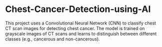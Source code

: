 # Chest-Cancer-Detection-using-AI
This project uses a Convolutional Neural Network (CNN) to classify chest CT scan images for detecting chest cancer. The model is trained on grayscale images of CT scans and learns to distinguish between different classes (e.g., cancerous and non-cancerous).
